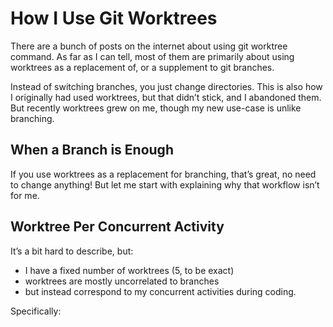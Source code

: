 # How I Use Git Worktrees

There are a bunch of posts on the internet about using git worktree command. As far as I can tell, most of them are primarily about using worktrees as a replacement of, or a supplement to git branches.

Instead of switching branches, you just change directories. This is also how I originally had used worktrees, but that didn’t stick, and I abandoned them. But recently worktrees grew on me, though my new use-case is unlike branching.

## When a Branch is Enough

If you use worktrees as a replacement for branching, that’s great, no need to change anything! But let me start with explaining why that workflow isn’t for me.

## Worktree Per Concurrent Activity

It’s a bit hard to describe, but:

- I have a fixed number of worktrees (5, to be exact)
- worktrees are mostly uncorrelated to branches
- but instead correspond to my concurrent activities during coding.

Specifically:

